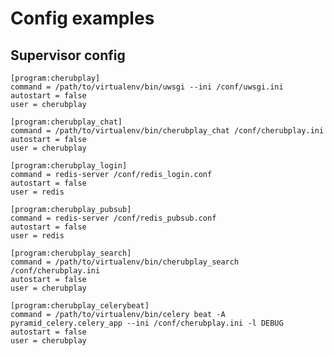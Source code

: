 Config examples
===============

Supervisor config
-----------------

    [program:cherubplay]
    command = /path/to/virtualenv/bin/uwsgi --ini /conf/uwsgi.ini
    autostart = false
    user = cherubplay

    [program:cherubplay_chat]
    command = /path/to/virtualenv/bin/cherubplay_chat /conf/cherubplay.ini
    autostart = false
    user = cherubplay

    [program:cherubplay_login]
    command = redis-server /conf/redis_login.conf
    autostart = false
    user = redis

    [program:cherubplay_pubsub]
    command = redis-server /conf/redis_pubsub.conf
    autostart = false
    user = redis

    [program:cherubplay_search]
    command = /path/to/virtualenv/bin/cherubplay_search /conf/cherubplay.ini
    autostart = false
    user = cherubplay

    [program:cherubplay_celerybeat]
    command = /path/to/virtualenv/bin/celery beat -A pyramid_celery.celery_app --ini /conf/cherubplay.ini -l DEBUG
    autostart = false
    user = cherubplay
